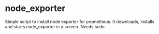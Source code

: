 # node_exporter
Simple script to install node exporter for prometheus.
It downloads, installs and starts node_exporter in a screen.
Needs sudo.

